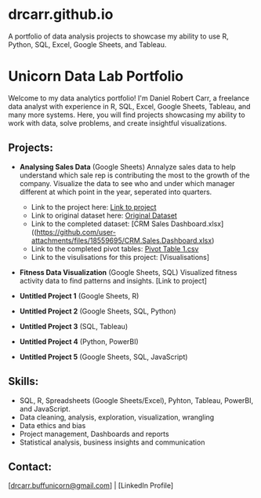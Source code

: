 # drcarr.github.io
A portfolio of data analysis projects to showcase my ability to use R, Python, SQL, Excel, Google Sheets, and Tableau.

# Unicorn Data Lab Portfolio

Welcome to my data analytics portfolio! I'm Daniel Robert Carr, a freelance data analyst with experience in R, SQL, Excel, Google Sheets, Tableau, and many more systems. Here, you will find projects showcasing my ability to work with data, solve problems, and create insightful visualizations.

## Projects:

- **Analysing Sales Data** (Google Sheets)
Annalyze sales data to help understand which sale rep is contributing the most to the growth of the company. Visualize the data to see who and under which manager different at which point in the year, seperated into quarters.
  - Link to the project here: [Link to project](https://github.com/drcarr1808/drcarr.github.io/blob/main/google_sheets_project_one)
  - Link to original dataset here: [Original Dataset](https://mavenanalytics.io/data-playground?order=date_added%2Cdesc&search=CRM+Sales+Opportunities)
  - Link to the completed dataset: [CRM Sales Dashboard.xlsx]((https://github.com/user-attachments/files/18559695/CRM.Sales.Dashboard.xlsx)
  - Link to the completed pivot tables: [Pivot Table 1.csv](https://github.com/user-attachments/files/18559708/CRM.Sales.Dashboard.-.Pivot.Table.1.csv)
  - Link to the visulisations for this project: [Visualisations]

- **Fitness Data Visualization** (Google Sheets, SQL)
  Visualized fitness activity data to find patterns and insights. [Link to project]

- **Untitled Project 1** (Google Sheets, R)

- **Untitled Project 2** (Google Sheets, SQL, Python)

- **Untitled Project 3** (SQL, Tableau)

- **Untitled Project 4** (Python, PowerBI)

- **Untitled Project 5** (Google Sheets, SQL, JavaScript)

## Skills:
- SQL, R, Spreadsheets (Google Sheets/Excel), Pyhton, Tableau, PowerBI, and JavaScript.
- Data cleaning, analysis, exploration, visualization, wrangling
- Data ethics and bias
- Project management, Dashboards and reports
- Statistical analysis, business insights and communication

## Contact:
[drcarr.buffunicorn@gmail.com] | [LinkedIn Profile]
